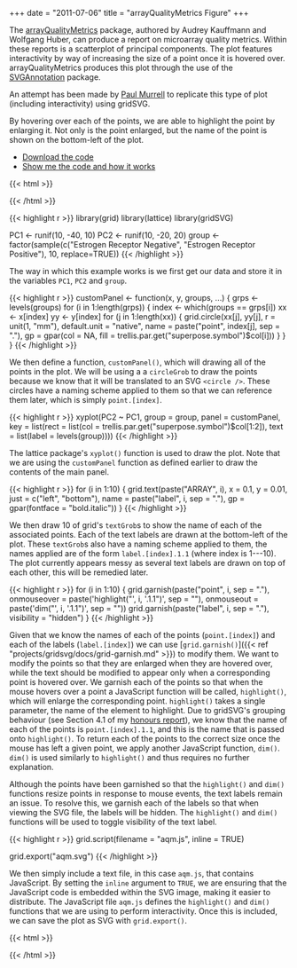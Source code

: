 +++
date = "2011-07-06"
title = "arrayQualityMetrics Figure"
+++

The
[arrayQualityMetrics](https://bioconductor.org/packages/release/bioc/html/arrayQualityMetrics.html)
package, authored by Audrey Kauffmann and Wolfgang Huber, can produce a report
on microarray quality metrics. Within these reports is a scatterplot of
principal components. The plot features interactivity by way of increasing the
size of a point once it is hovered over. arrayQualityMetrics produces this plot
through the use of the [SVGAnnotation](http://www.omegahat.org/SVGAnnotation/)
package.

An attempt has been made by [Paul
Murrell](https://www.stat.auckland.ac.nz/~paul/) to replicate this type of plot
(including interactivity) using gridSVG.

<object data="aqm.svg" type="image/svg+xml" class="span-90pc"></object>

By hovering over each of the points, we are able to highlight the point by
enlarging it. Not only is the point enlarged, but the name of the point is
shown on the bottom-left of the plot.

* [Download the code](aqm-code.zip)
* <a id="gridsvg-code-toggle" href="#">Show me the code and how it works</a>

{{< html >}}
<div id="hidden-gridsvg-code">
{{< /html >}} 

{{< highlight r >}}
library(grid)
library(lattice)
library(gridSVG)

PC1 <- runif(10, -40, 10)
PC2 <- runif(10, -20, 20)
group <- factor(sample(c("Estrogen Receptor Negative",
                         "Estrogen Receptor Positive"),
                       10, replace=TRUE))
{{< /highlight >}}

The way in which this example works is we first get our data and store it in
the variables `PC1`, `PC2` and `group`.

{{< highlight r >}}
customPanel <- function(x, y, groups, ...) {
    grps <- levels(groups)
    for (i in 1:length(grps)) {
        index <- which(groups == grps[i])
        xx <- x[index]
        yy <- y[index]
        for (j in 1:length(xx)) {
            grid.circle(xx[j], yy[j], r = unit(1, "mm"),
                        default.unit = "native",
                        name = paste("point", index[j], sep = "."),
                        gp = gpar(col = NA,
                          fill = trellis.par.get("superpose.symbol")$col[i]))
        }
    }
}
{{< /highlight >}}

We then define a function, `customPanel()`, which will drawing all of the
points in the plot. We will be using a a `circleGrob` to draw the points
because we know that it will be translated to an SVG `<circle />`. These
circles have a naming scheme applied to them so that we can reference them
later, which is simply `point.[index]`.

{{< highlight r >}}
xyplot(PC2 ~ PC1, group = group,
       panel = customPanel,
       key = list(rect = list(col = trellis.par.get("superpose.symbol")$col[1:2]),
                  text = list(label = levels(group))))
{{< /highlight >}}

The lattice package's `xyplot()` function is used to draw the plot. Note that we
are using the `customPanel` function as defined earlier to draw the contents of
the main panel.

{{< highlight r >}}
for (i in 1:10) {
    grid.text(paste("ARRAY", i), x = 0.1, y = 0.01,
              just = c("left", "bottom"),
              name = paste("label", i, sep = "."),
              gp = gpar(fontface = "bold.italic"))
}
{{< /highlight >}}

We then draw 10 of grid's `textGrob`s to show the name of each of the
associated points. Each of the text labels are drawn at the bottom-left of the
plot. These `textGrob`s also have a naming scheme applied to them, the names
applied are of the form `label.[index].1.1` (where index is 1---10). The plot
currently appears messy as several text labels are drawn on top of each other,
this will be remedied later.

{{< highlight r >}}
for (i in 1:10) {
    grid.garnish(paste("point", i, sep = "."), 
                 onmouseover = paste('highlight("', i, '.1.1")', sep = ""),
                 onmouseout = paste('dim("', i, '.1.1")', sep = ""))
    grid.garnish(paste("label", i, sep = "."),
                 visibility = "hidden")
}
{{< /highlight >}}

Given that we know the names of each of the points (`point.[index]`) and each
of the labels (`label.[index]`) we can use [`grid.garnish()`]({{< ref "projects/gridsvg/docs/grid-garnish.md" >}})
to modify them. We want to modify the points so that they are enlarged when
they are hovered over, while the text should be modified to appear only when a
corresponding point is hovered over. We garnish each of the points so that when
the mouse hovers over a point a JavaScript function will be called,
`highlight()`, which will enlarge the corresponding point. `highlight()` takes
a single parameter, the name of the element to highlight. Due to gridSVG's
grouping behaviour (see Section 4.1 of my [honours report](/files/sjp-hons-report.pdf)),
we know that the name of each of the points is `point.[index].1.1`, and this is
the name that is passed onto `highlight()`. To return each of the points to the
correct size once the mouse has left a given point, we apply another JavaScript
function, `dim()`. `dim()` is used similarly to `highlight()` and thus requires
no further explanation.

Although the points have been garnished so that the `highlight()` and `dim()`
functions resize points in response to mouse events, the text labels remain an
issue. To resolve this, we garnish each of the labels so that when viewing the
SVG file, the labels will be hidden. The `highlight()` and `dim()` functions
will be used to toggle visibility of the text label.

{{< highlight r >}}
grid.script(filename = "aqm.js", inline = TRUE)

grid.export("aqm.svg")
{{< /highlight >}}

We then simply include a text file, in this case `aqm.js`, that contains
JavaScript. By setting the `inline` argument to `TRUE`, we are ensuring that
the JavaScript code is embedded within the SVG image, making it easier to
distribute. The JavaScript file `aqm.js` defines the `highlight()` and `dim()`
functions that we are using to perform interactivity. Once this is included, we
can save the plot as SVG with `grid.export()`.

{{< html >}}
</div>
{{< /html >}}

<script async src="/scripts/gridsvg-scripts.js"></script>
